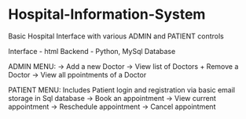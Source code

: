 # Hospital-Information-System
Basic Hospital Interface with various ADMIN and PATIENT controls

Interface - html
Backend - Python, MySql Database

ADMIN MENU:
-> Add a new Doctor
-> View list of Doctors + Remove a Doctor
-> View all ppointments of a Doctor

PATIENT MENU:
Includes Patient login and registration via basic email storage in Sql database
-> Book an appointment
-> View current appointment
-> Reschedule appointment
-> Cancel appointment
